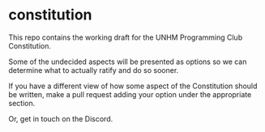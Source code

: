 # constitution

This repo contains the working draft for the UNHM Programming Club Constitution.

Some of the undecided aspects will be presented as options so we can determine what to actually ratify and do so sooner.

If you have a different view of how some aspect of the Constitution should be written, make a pull request adding your option under the appropriate section.

Or, get in touch on the Discord.


